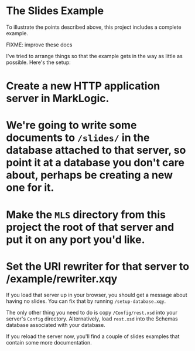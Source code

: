 # The Slides Example

To illustrate the points described above, this project includes a complete example.

FIXME: improve these docs

I've tried to arrange things so that the example gets in the way as little as possible.
Here's the setup:

# Create a new HTTP application server in MarkLogic.
# We're going to write some documents to `/slides/` in the database attached to that server, so point it at a database you don't care about, perhaps be creating a new one for it.
# Make the `MLS` directory from this project the root of that server and put it on any port you'd like.
# Set the URI rewriter for that server to /example/rewriter.xqy

If you load that server up in your browser, you should get a message
about having no slides. You can fix that by running
`/setup-database.xqy`.

The only other thing you need to do is copy `/Config/rest.xsd` into
your server's `Config` directory. Alternatively, load `rest.xsd` into
the Schemas database associated with your database.

If you reload the server now, you'll find a couple of slides examples
that contain some more documentation.
